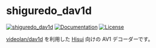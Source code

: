 shiguredo_dav1d
===============

[![shiguredo_dav1d](https://img.shields.io/crates/v/shiguredo_dav1d.svg)](https://crates.io/crates/shiguredo_dav1d)
[![Documentation](https://docs.rs/shiguredo_dav1d/badge.svg)](https://docs.rs/shiguredo_dav1d)
[![License](https://img.shields.io/badge/License-Apache%202.0-blue.svg)](https://opensource.org/licenses/Apache-2.0)

[videolan/dav1d] を利用した [Hisui] 向けの AV1 デコーダーです。

[videolan/dav1d]: https://github.com/videolan/dav1d
[Hisui]: https://github.com/shiguredo/hisui
